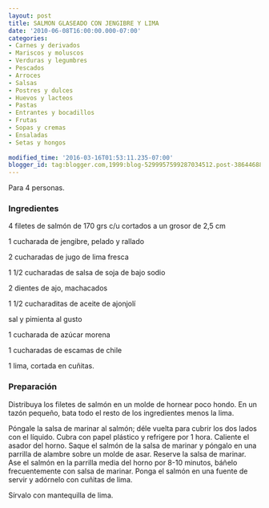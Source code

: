 ```yaml
---
layout: post
title: SALMON GLASEADO CON JENGIBRE Y LIMA
date: '2010-06-08T16:00:00.000-07:00'
categories:
- Carnes y derivados
- Mariscos y moluscos
- Verduras y legumbres
- Pescados
- Arroces
- Salsas
- Postres y dulces
- Huevos y lacteos
- Pastas
- Entrantes y bocadillos
- Frutas
- Sopas y cremas
- Ensaladas
- Setas y hongos
 
modified_time: '2016-03-16T01:53:11.235-07:00'
blogger_id: tag:blogger.com,1999:blog-5299957599287034512.post-3864468896392702383
---
```


Para 4 personas.

<h3>Ingredientes</h3>

4 filetes de salmón de 170 grs c/u cortados a un grosor de 2,5 cm

1 cucharada de jengibre, pelado y rallado

2 cucharadas de jugo de lima fresca

1 1/2 cucharadas de salsa de soja de bajo sodio

2 dientes de ajo, machacados

1 1/2 cucharaditas de aceite de ajonjolí

sal y pimienta al gusto

1 cucharada de azúcar morena

1 cucharadas de escamas de chile

1 lima, cortada en cuñitas.

<h3>Preparación</h3>

Distribuya los filetes de salmón en un molde de hornear poco hondo. En un tazón pequeño, bata todo el resto de los ingredientes menos la lima.

Póngale la salsa de marinar al salmón; déle vuelta para cubrir los dos lados con el líquido. Cubra con papel plástico y refrigere por 1 hora. Caliente el asador del horno. Saque el salmón de la salsa de marinar y póngalo en una parrilla de alambre sobre un molde de asar. Reserve la salsa de marinar. Ase el salmón en la parrilla media del horno por 8-10 minutos, báñelo frecuentemente con salsa de marinar. Ponga el salmón en una fuente de servir y adórnelo con cuñitas de lima.

Sírvalo con mantequilla de lima.

